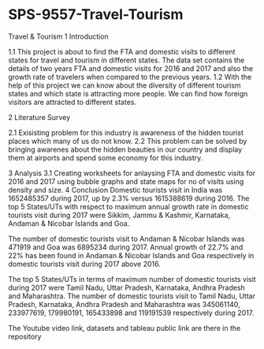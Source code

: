 # SPS-9557-Travel-Tourism
Travel &amp; Tourism
1 Introduction

1.1 This project is about to find the FTA and domestic visits to different states for travel and tourism in different states.
The data set contains the details of two years FTA and domestic visits for 2016 and 2017 and also the growth rate of travelers when compared to the previous years.
1.2 With the help of this project we can know about the diversity of different tourism states and which state is attracting more people.
We can find how foreign visitors are attracted to different states.

2 Literature Survey

2.1 Exisisting problem for this industry is awareness of the hidden tourist places which many of us do not know.
2.2 This problem can be solved by bringing awarenes about the hidden beauties in our country and display them at airports and spend some economy for this industry.

3 Analysis
3.1 Creating worksheets for anlaysing FTA and domestic visits for 2016 and 2017 using bubble graphs and state maps for no of visits using density and size.
4 Conclusion
Domestic tourists visit in India was 1652485357 during 2017, up by 2.3% versus 1615388619 during 2016. The top 5 States/UTs with respect to maximum annual growth rate in domestic tourists visit during 2017 were Sikkim, Jammu & Kashmir, Karnataka, Andaman & Nicobar Islands and Goa.

The number of domestic tourists visit to Andaman & Nicobar Islands was 471919 and Goa was 6895234 during 2017. Annual growth of 22.7% and 22% has been found in Andaman & Nicobar Islands and Goa respectively in domestic tourists visit during 2017 above 2016.

The top 5 States/UTs in terms of maximum number of domestic tourists visit during 2017 were Tamil Nadu, Uttar Pradesh, Karnataka, Andhra Pradesh and Maharashtra. The number of domestic tourists visit to Tamil Nadu, Uttar Pradesh, Karnataka, Andhra Pradesh and Maharashtra was 345061140, 233977619, 179980191, 165433898 and 119191539 respectively during 2017.

The Youtube video link, datasets and tableau public link are there in the repository
